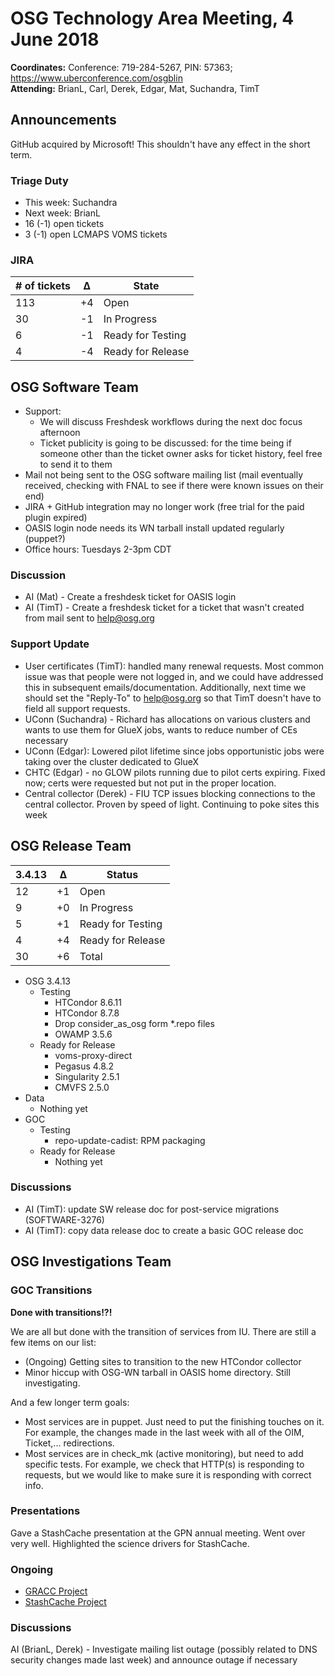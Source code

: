 # OSG Technology Area Meeting,  4 June 2018

**Coordinates:** Conference: 719-284-5267, PIN: 57363; <https://www.uberconference.com/osgblin>  
**Attending:** BrianL, Carl, Derek, Edgar, Mat, Suchandra, TimT


## Announcements

GitHub acquired by Microsoft! This shouldn't have any effect in the short term.

### Triage Duty

-   This week: Suchandra
-   Next week: BrianL
-   16 (-1) open tickets
-   3 (-1) open LCMAPS VOMS tickets


### JIRA

| # of tickets | &Delta; | State             |
|------------ |------- |----------------- |
| 113          | +4      | Open              |
| 30           | -1      | In Progress       |
| 6            | -1      | Ready for Testing |
| 4            | -4      | Ready for Release |


## OSG Software Team

-   Support:  
    -   We will discuss Freshdesk workflows during the next doc focus afternoon
    -   Ticket publicity is going to be discussed: for the time being if someone other than the ticket owner asks for ticket history, feel free to send it to them
-   Mail not being sent to the OSG software mailing list (mail eventually received, checking with FNAL to see if there were known issues on their end)
-   JIRA + GitHub integration may no longer work (free trial for the paid plugin expired)
-   OASIS login node needs its WN tarball install updated regularly (puppet?)
-   Office hours: Tuesdays 2-3pm CDT


### Discussion

-   AI (Mat) - Create a freshdesk ticket for OASIS login
-   AI (TimT) - Create a freshdesk ticket for a ticket that wasn't created from mail sent to help@osg.org


### Support Update

-   User certificates (TimT): handled many renewal requests. Most common issue was that people were not logged in, and we could have addressed this in subsequent emails/documentation. Additionally, next time we should set the "Reply-To" to help@osg.org so that TimT doesn't have to field all support requests.
-   UConn (Suchandra) - Richard has allocations on various clusters and wants to use them for GlueX jobs, wants to reduce number of CEs necessary
-   UConn (Edgar): Lowered pilot lifetime since jobs opportunistic jobs were taking over the cluster dedicated to GlueX
-   CHTC (Edgar) - no GLOW pilots running due to pilot certs expiring. Fixed now; certs were requested but not put in the proper location.
-   Central collector (Derek) - FIU TCP issues blocking connections to the central collector. Proven by speed of light. Continuing to poke sites this week


## OSG Release Team

| 3.4.13 | &Delta; | Status            |
|------- |-------- |------------------ |
| 12     | +1      | Open              |
| 9      | +0      | In Progress       |
| 5      | +1      | Ready for Testing |
| 4      | +4      | Ready for Release |
| 30     | +6      | Total             |

-   OSG 3.4.13
    -   Testing
        -   HTCondor 8.6.11
        -   HTCondor 8.7.8
        -   Drop consider_as_osg form *.repo files
        -   OWAMP 3.5.6
    -   Ready for Release
        -   voms-proxy-direct
        -   Pegasus 4.8.2
        -   Singularity 2.5.1
        -   CMVFS 2.5.0
-   Data
    -   Nothing yet
-   GOC
    -   Testing
        -   repo-update-cadist: RPM packaging
    -   Ready for Release
        -   Nothing yet

### Discussions

-   AI (TimT): update SW release doc for post-service migrations (SOFTWARE-3276)
-   AI (TimT): copy data release doc to create a basic GOC release doc

## OSG Investigations Team

### GOC Transitions

**Done with transitions!?!**  

We are all but done with the transition of services from IU.  There are still a few items on our list:

-  (Ongoing) Getting sites to transition to the new HTCondor collector
-  Minor hiccup with OSG-WN tarball in OASIS home directory.  Still investigating.

And a few longer term goals:

-  Most services are in puppet.  Just need to put the finishing touches on it.  For example, the changes made in the last week with all of the OIM, Ticket,... redirections.
-  Most services are in check_mk (active monitoring), but need to add specific tests.  For example, we check that HTTP(s) is responding to requests, but we would like to make sure it is responding with correct info.

### Presentations

Gave a StashCache presentation at the GPN annual meeting.  Went over very well.  Highlighted the science drivers for StashCache.

### Ongoing

-   [GRACC Project](https://jira.opensciencegrid.org/projects/GRACC/)
-   [StashCache Project](https://opensciencegrid.org/docs/data/stashcache/overview/)


### Discussions

AI (BrianL, Derek) - Investigate mailing list outage (possibly related to DNS security changes made last week) and announce outage if necessary
